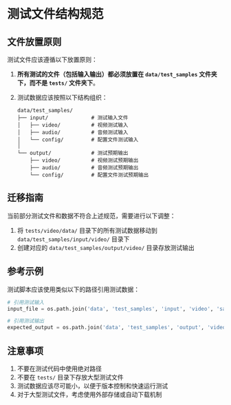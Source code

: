 # 测试文件结构规范

## 文件放置原则

测试文件应该遵循以下放置原则：

1. **所有测试的文件（包括输入输出）都必须放置在 `data/test_samples` 文件夹下，而不是 `tests/` 文件夹下**。

2. 测试数据应该按照以下结构组织：
   ```
   data/test_samples/
   ├── input/              # 测试输入文件
   │   ├── video/          # 视频测试输入
   │   ├── audio/          # 音频测试输入
   │   └── config/         # 配置文件测试输入
   │
   └── output/             # 测试预期输出
       ├── video/          # 视频测试预期输出
       ├── audio/          # 音频测试预期输出
       └── config/         # 配置文件测试预期输出
   ```

## 迁移指南

当前部分测试文件和数据不符合上述规范，需要进行以下调整：

1. 将 `tests/video/data/` 目录下的所有测试数据移动到 `data/test_samples/input/video/` 目录下
2. 创建对应的 `data/test_samples/output/video/` 目录存放测试输出

## 参考示例

测试脚本应该使用类似以下的路径引用测试数据：

```python
# 引用测试输入
input_file = os.path.join('data', 'test_samples', 'input', 'video', 'sample.mp4')

# 引用测试输出
expected_output = os.path.join('data', 'test_samples', 'output', 'video', 'expected_result.json')
```

## 注意事项

1. 不要在测试代码中使用绝对路径
2. 不要在 `tests/` 目录下存放大型测试文件
3. 测试数据应该尽可能小，以便于版本控制和快速运行测试
4. 对于大型测试文件，考虑使用外部存储或自动下载机制 